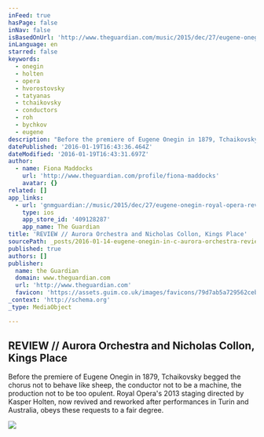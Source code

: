 ```yaml
---
inFeed: true
hasPage: false
inNav: false
isBasedOnUrl: 'http://www.theguardian.com/music/2015/dec/27/eugene-onegin-royal-opera-review-dmitri-hvorostovsky-in-c-aurora-orchestra'
inLanguage: en
starred: false
keywords:
  - onegin
  - holten
  - opera
  - hvorostovsky
  - tatyanas
  - tchaikovsky
  - conductors
  - roh
  - bychkov
  - eugene
description: "Before the premiere of Eugene Onegin in 1879, Tchaikovsky begged the chorus not to behave like sheep, the conductor not to be a machine, the production not to be too opulent. Royal Opera's 2013 staging directed by Kasper Holten, now revived and reworked after performances in Turin and Australia, obeys these requests to a fair degree."
datePublished: '2016-01-19T16:43:36.464Z'
dateModified: '2016-01-19T16:43:31.697Z'
author:
  - name: Fiona Maddocks
    url: 'http://www.theguardian.com/profile/fiona-maddocks'
    avatar: {}
related: []
app_links:
  - url: 'gnmguardian://music/2015/dec/27/eugene-onegin-royal-opera-review-dmitri-hvorostovsky-in-c-aurora-orchestra?contenttype=Article&source=applinks'
    type: ios
    app_store_id: '409128287'
    app_name: The Guardian
title: 'REVIEW // Aurora Orchestra and Nicholas Collon, Kings Place'
sourcePath: _posts/2016-01-14-eugene-onegin-in-c-aurora-orchestra-review.md
published: true
authors: []
publisher:
  name: the Guardian
  domain: www.theguardian.com
  url: 'http://www.theguardian.com'
  favicon: 'https://assets.guim.co.uk/images/favicons/79d7ab5a729562cebca9c6a13c324f0e/32x32.ico'
_context: 'http://schema.org'
_type: MediaObject

---
```

<article style=""><h1>REVIEW // Aurora Orchestra and Nicholas Collon, Kings Place</h1><p>Before the premiere of Eugene Onegin in 1879, Tchaikovsky begged the chorus not to behave like sheep, the conductor not to be a machine, the production not to be too opulent. Royal Opera's 2013 staging directed by Kasper Holten, now revived and reworked after performances in Turin and Australia, obeys these requests to a fair degree.</p><img src="https://s3-us-west-2.amazonaws.com/the-grid-img/p/547f401880c55314bc0129aaa852c4790becc6c8.jpg" /></article>